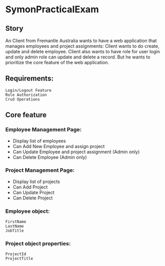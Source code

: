 # SymonPracticalExam

## Story
An Client from Fremantle Australia wants to have a web application that manages employees and project assignments:
Client wants to do create, update and delete employee.
Client also wants to have role for user login and only admin role can update and delete a record.
But he wants to prioritize the core feature of the web application.


## Requirements:
	Login/Logout Feature
	Role Authorization
	Crud Operations

## Core feature
### Employee Management Page:
- Display list of employees
- Can Add New Employee and assign project
- Can Update Employee and project assignment (Admin only)
- Can Delete Employee (Admin only)

### Project Management Page:
- Display list of projects
- Can Add Project
- Can Update Project
- Can Delete Project


### Employee object:
	FirstName
	LastName
	JobTitle

### Project object properties:
	ProjectId
	ProjectTitle
